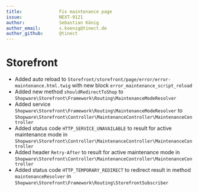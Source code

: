 ```yaml
---
title:              Fix maintenance page
issue:              NEXT-9121
author:             Sebastian König
author_email:       s.koenig@tinect.de
author_github:      @tinect
---
```

# Storefront
*  Added auto reload to `Storefront/storefront/page/error/error-maintenance.html.twig` with new block `error_maintenance_script_reload`
*  Added new method `shouldRedirectToShop` to `Shopware\Storefront\Framework\Routing\MaintenanceModeResolver`
*  Added service `Shopware\Storefront\Framework\Routing\MaintenanceModeResolver` to `Shopware\Storefront\Controller\MaintenanceController\MaintenanceController`
*  Added status code `HTTP_SERVICE_UNAVAILABLE` to result for active maintenance mode in `Shopware\Storefront\Controller\MaintenanceController\MaintenanceController`
*  Added header `Retry-After` to result for active maintenance mode in `Shopware\Storefront\Controller\MaintenanceController\MaintenanceController`
*  Added status code `HTTP_TEMPORARY_REDIRECT` to redirect result in method `maintenanceResolver` in `Shopware\Storefront\Framework\Routing\StorefrontSubscriber`
